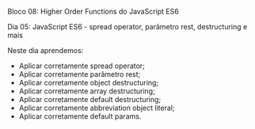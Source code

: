 Bloco 08: Higher Order Functions do JavaScript ES6

Dia 05: JavaScript ES6 - spread operator, parâmetro rest, destructuring e mais

Neste dia aprendemos: 
- Aplicar corretamente spread operator; 
- Aplicar corretamente parâmetro rest; 
- Aplicar corretamente object destructuring; 
- Aplicar corretamente array destructuring; 
- Aplicar corretamente default destructuring; 
- Aplicar corretamente abbreviation object literal; 
- Aplicar corretamente default params. 
